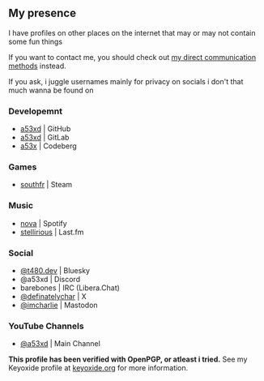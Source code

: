 ## My presence

I have profiles on other places on the internet that may or may not contain some fun things

If you want to contact me, you should check out [my direct communication methods](/contact) instead.

If you ask, i juggle usernames mainly for privacy on socials i don't that much wanna be found on

### Developemnt

- [<i class="fa-brands fa-github"></i> a53xd](https://github.com/a53xd) | GitHub <i class="fa-solid fa-key"></i>
- [<i class="fa-brands fa-gitlab"></i> a53xd](https://gitlab.com/a53xd) | GitLab
- [<i class="fa-solid fa-mountain"></i> a53x](https://codeberg.org/a53x) | Codeberg

### Games

- [<i class="fa-brands fa-steam"></i> southfr](https://steamcommunity.com/id/southfr) | Steam

### Music

- [<i class="fa-brands fa-spotify"></i> nova](https://open.spotify.com/user/31ycvxbtk27ugjkdwvedpwngy4he?si=4bdac19e1980416f) | Spotify
- [<i class="fa-brands fa-lastfm"></i> stellirious](https://last.fm/user/stellirious) | Last.fm

### Social

- [<i class="fa-brands fa-bluesky"></i> @t480.dev](https://bsky.app/profile/t480.dev) | Bluesky <i class="fa-solid fa-key"></i>
- <i class="fa-brands fa-discord"></i> @a53xd | Discord <i class="fa-solid fa-key"></i>
- <i class="fa-solid fa-hashtag"></i> barebones | IRC (Libera.Chat) <i class="fa-solid fa-key"></i>
- [<i class="fa-brands fa-x-twitter"></i> @definatelychar](https://x.com/@definatelychar) | X <i class="fa-solid fa-key"></i>
- [<i class="fa-brands fa-mastodon"></i> @imcharlie](https://hachyderm.io/@imcharlie) | Mastodon <i class="fa-solid fa-key"></i>

### YouTube Channels

- [<i class="fa-brands fa-youtube"></i> @a53xd](https://www.youtube.com/@a53xd) | Main Channel

**<i class="fa-solid fa-key"></i> This profile has been verified with OpenPGP, or atleast i tried.** See my Keyoxide profile at [keyoxide.org](https://keyoxide.org/EA7E13D2A370541769A374AD4CBCBA514CEF5544) for more information.
